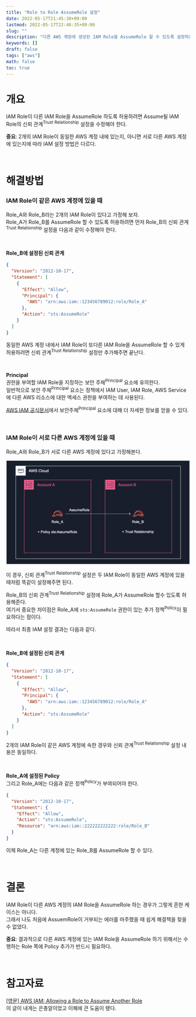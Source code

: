 ```yaml
---
title: "Role to Role AssumeRole 설정"
date: 2022-05-17T21:45:30+09:00
lastmod: 2022-05-17T22:46:35+09:00
slug: ""
description: "다른 AWS 계정에 생성된 IAM Role을 AssumeRole 할 수 있도록 설정하는 방법을 소개한다."
keywords: []
draft: false
tags: ["aws"]
math: false
toc: true
---
```


# 개요

IAM Role이 다른 IAM Role을 AssumeRole 하도록 허용하려면 Assume될 IAM Role의 신뢰 관계<sup>Trust Relationship</sup> 설정을 수정해야 한다.  

**중요**: 2개의 IAM Role이 동일한 AWS 계정 내에 있는지, 아니면 서로 다른 AWS 계정에 있는지에 따라 IAM 설정 방법은 다르다.

<br>

# 해결방법

### IAM Role이 같은 AWS 계정에 있을 때

Role_A와 Role_B라는 2개의 IAM Role이 있다고 가정해 보자.  
Role_A가 Role_B를 AssumeRole 할 수 있도록 허용하려면 먼저 Role_B의 신뢰 관계<sup>Trust Relationship</sup> 설정을 다음과 같이 수정해야 한다.

<br>

**Role_B에 설정된 신뢰 관계**  
```json
{
  "Version": "2012-10-17",
  "Statement": [
    {
      "Effect": "Allow",
      "Principal": {
        "AWS": "arn:aws:iam::123456789012:role/Role_A"
      },
      "Action": "sts:AssumeRole"
    }
  ]
}
```

동일한 AWS 계정 내에서 IAM Role이 또다른 IAM Role을 AssumeRole 할 수 있게 허용하려면 신뢰 관계<sup>Trust Relationship</sup> 설정만 추가해주면 끝난다.

<br>

**Principal**  
권한을 부여할 IAM Role을 지정하는 보안 주체<sup>Principal</sup> 요소에 유의한다.  
일반적으로 보안 주체<sup>Principal</sup> 요소는 정책에서 IAM User, IAM Role, AWS Service에 다른 AWS 리소스에 대한 액세스 권한을 부여하는 데 사용된다.  

[AWS IAM 공식문서](https://docs.aws.amazon.com/ko_kr/IAM/latest/UserGuide/reference_policies_elements_principal.html)에서 보안주체<sup>Principal</sup> 요소에 대해 더 자세한 정보를 얻을 수 있다.  

<br>

### IAM Role이 서로 다른 AWS 계정에 있을 때

Role_A와 Role_B가 서로 다른 AWS 계정에 있다고 가정해본다.  

![](./1.png)

이 경우, 신뢰 관계<sup>Trust Relationship</sup> 설정은 두 IAM Role이 동일한 AWS 계정에 있을 때처럼 똑같이 설정해주면 된다.

Role_B의 신뢰 관계<sup>Trust Relationship</sup> 설정에 Role_A가 AssumeRole 할수 있도록 허용해준다.  
여기서 중요한 차이점은 Role_A에 `sts:AssumeRole` 권한이 있는 추가 정책<sup>Policy</sup>이 필요하다는 점이다.

따라서 최종 IAM 설정 결과는 다음과 같다.

<br>

**Role_B에 설정된 신뢰 관계**

```json
{
  "Version": "2012-10-17",
  "Statement": [
    {
      "Effect": "Allow",
      "Principal": {
        "AWS": "arn:aws:iam::123456789012:role/Role_A"
      },
      "Action": "sts:AssumeRole"
    }
  ]
}
```
2개의 IAM Role이 같은 AWS 계정에 속한 경우와 신뢰 관계<sup>Trust Relationship</sup> 설정 내용은 동일하다.  

<br>

**Role_A에 설정된 Policy**  
그리고 Role_A에는 다음과 같은 정책<sup>Policy</sup>가 부여되어야 한다.

```json
{
  "Version": "2012-10-17",
  "Statement": {
    "Effect": "Allow",
    "Action": "sts:AssumeRole",
    "Resource": "arn:aws:iam::222222222222:role/Role_B"
  }
}
```

이제 Role_A는 다른 계정에 있는 Role_B를 AssumeRole 할 수 있다.

<br>

# 결론

IAM Role이 다른 AWS 계정의 IAM Role을 AssumeRole 하는 경우가 그렇게 흔한 케이스는 아니다.  
그래서 나도 처음에 AssuemRole이 거부되는 에러를 마주했을 때 쉽게 해결책을 찾을 수 없었다.  

**중요**: 결과적으로 다른 AWS 계정에 있는 IAM Role을 AssumeRole 하기 위해서는 수행하는 Role 쪽에 Policy 추가가 반드시 필요하다.

<br>

# 참고자료  

[[영문] AWS IAM: Allowing a Role to Assume Another Role](https://nelsonfigueroa.dev/aws-iam-allowing-a-role-to-assume-another-role/)  
이 글이 내게는 은총알이었고 이해에 큰 도움이 됐다.  